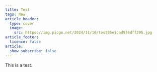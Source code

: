 ```yaml
---
title: Test
tags: New
article_header:
  type: cover
  image:
    src: https://img.picgo.net/2024/11/16/test95e1cad9f6dff295.jpg
article_footer:
  licence: false
article:
  show_subscribe: false
---
```


This is a test.
